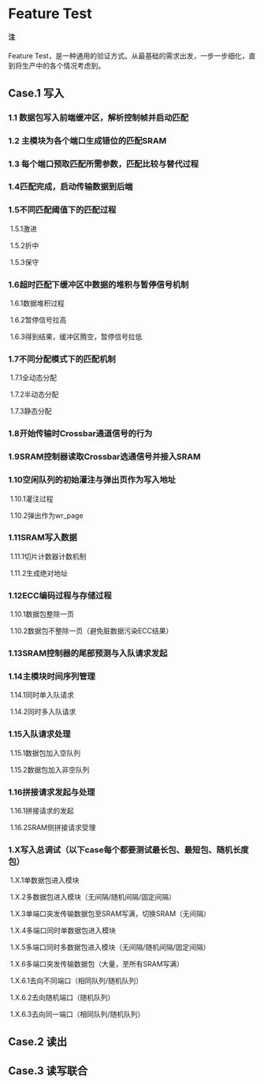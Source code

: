 # Feature Test

#### 注

Feature Test，是一种通用的验证方式。从最基础的需求出发，一步一步细化，直到将生产中的各个情况考虑到。

## Case.1 写入

### 1.1 数据包写入前端缓冲区，解析控制帧并启动匹配

### 1.2 主模块为各个端口生成错位的匹配SRAM

### 1.3 每个端口预取匹配所需参数，匹配比较与替代过程

### 1.4匹配完成，启动传输数据到后端

### 1.5不同匹配阈值下的匹配过程

​	1.5.1激进

​	1.5.2折中

​	1.5.3保守

### 1.6超时匹配下缓冲区中数据的堆积与暂停信号机制

​	1.6.1数据堆积过程

​	1.6.2暂停信号拉高

​	1.6.3得到结果，缓冲区腾空，暂停信号拉低

### 1.7不同分配模式下的匹配机制

​	1.7.1全动态分配

​	1.7.2半动态分配

​	1.7.3静态分配

### 1.8开始传输时Crossbar通道信号的行为

### 1.9SRAM控制器读取Crossbar选通信号并接入SRAM

### 1.10空闲队列的初始灌注与弹出页作为写入地址

​	1.10.1灌注过程

​	1.10.2弹出作为wr_page

### 1.11SRAM写入数据

​	1.11.1切片计数器计数机制

​	1.11.2生成绝对地址

### 1.12ECC编码过程与存储过程

​	1.10.1数据包整除一页

​	1.10.2数据包不整除一页（避免脏数据污染ECC结果）

### 1.13SRAM控制器的尾部预测与入队请求发起

### 1.14主模块时间序列管理

​	1.14.1同时单入队请求

​	1.14.2同时多入队请求

### 1.15入队请求处理

​	1.15.1数据包加入空队列

​	1.15.2数据包加入非空队列

### 1.16拼接请求发起与处理

​	1.16.1拼接请求的发起

​	1.16.2SRAM侧拼接请求受理

### 1.X写入总调试（以下case每个都要测试最长包、最短包、随机长度包）

​	1.X.1单数据包进入模块

​	1.X.2多数据包进入模块（无间隔/随机间隔/固定间隔）

​	1.X.3单端口突发传输数据包至SRAM写满，切换SRAM（无间隔）

​	1.X.4多端口同时单数据包进入模块

​	1.X.5多端口同时多数据包进入模块（无间隔/随机间隔/固定间隔）

​	1.X.6多端口突发传输数据包（大量，至所有SRAM写满）

​		1.X.6.1去向不同端口（相同队列/随机队列）

​		1.X.6.2去向随机端口（随机队列）

​		1.X.6.3去向同一端口（相同队列/随机队列）

## Case.2 读出

## Case.3 读写联合

